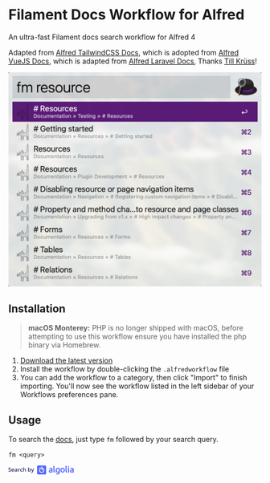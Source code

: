 # Filament Docs Workflow for Alfred

An ultra-fast Filament docs search workflow for Alfred 4

Adapted from [Alfred TailwindCSS Docs](https://github.com/clnt/alfred-tailwindcss-docs), which is adopted from [Alfred VueJS Docs](https://github.com/vmitchell85/alfred-vuejs-docs), which is adapted from [Alfred Laravel Docs](https://github.com/tillkruss/alfred-laravel-docs), Thanks [Till Krüss](https://twitter.com/tillkruss)!

![Screenshot](screenshot.png)

## Installation


> **macOS Monterey:** PHP is no longer shipped with macOS, before attempting to use this workflow ensure you have installed the php binary via Homebrew.

1. [Download the latest version](https://github.com/intrepidws/alfred-filament-docs/releases/download/v1.0.0/FilamentDocs.alfredworkflow)
2. Install the workflow by double-clicking the `.alfredworkflow` file
3. You can add the workflow to a category, then click "Import" to finish importing. You'll now see the workflow listed in the left sidebar of your Workflows preferences pane.

## Usage

To search the [docs](https://filamentadmin.com/docs/2.x/admin/installation), just type `fm` followed by your search query.

```
fm <query>
```

![Search by Algolia](algolia.png)
